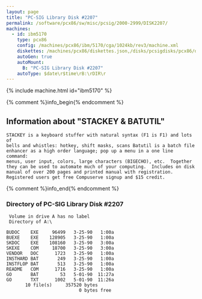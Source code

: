 ```yaml
---
layout: page
title: "PC-SIG Library Disk #2207"
permalink: /software/pcx86/sw/misc/pcsig/2000-2999/DISK2207/
machines:
  - id: ibm5170
    type: pcx86
    config: /machines/pcx86/ibm/5170/cga/1024kb/rev3/machine.xml
    diskettes: /machines/pcx86/diskettes.json,/disks/pcsigdisks/pcx86/diskettes.json
    autoGen: true
    autoMount:
      B: "PC-SIG Library Disk #2207"
    autoType: $date\r$time\rB:\rDIR\r
---
```


{% include machine.html id="ibm5170" %}

{% comment %}info_begin{% endcomment %}

## Information about "STACKEY & BATUTIL"

    STACKEY is a keyboard stuffer with natural syntax (F1 is F1) and lots of
    bells and whistles: hotkey, shift masks, scans Batutil is a batch file
    enhancer as a high order language; pop up a menu in a one line command:
    menus, user input, colors, large characters (BIGECHO), etc.  Together
    they can be used to automate much of your computing.  Includes on disk
    manual of over 200 pages and printed manual with registration.
    Registered users get free Compuserve signup and $15 credit.
{% comment %}info_end{% endcomment %}


### Directory of PC-SIG Library Disk #2207

     Volume in drive A has no label
     Directory of A:\

    BUDOC    EXE     96499   3-25-90   1:00a
    BUEXE    EXE    128905   3-25-90   1:00a
    SKDOC    EXE    108160   3-25-90   3:00a
    SKEXE    COM     18700   3-25-90   3:00a
    VENDOR   DOC      1723   3-25-90   1:00a
    INSTHARD BAT       249   3-25-90   1:00a
    INSTFLOP BAT       513   3-25-90   1:00a
    README   COM      1716   3-25-90   1:00a
    GO       BAT        53   5-01-90  11:27a
    GO       TXT      1002   5-01-90  11:26a
           10 file(s)     357520 bytes
                               0 bytes free
